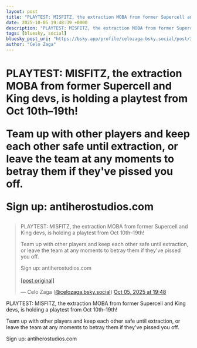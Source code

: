 ```yaml
---
layout: post
title: "PLAYTEST: MISFITZ, the extraction MOBA from former Supercell and King devs, is holding a playtest from Oct 10th–19th!  Team up with other players and keep each other safe until extraction, or leave the team at any moments to betray them if they've pissed you off.  Sign up: antiherostudios.com"
date: 2025-10-05 19:48:39 +0000
description: "PLAYTEST: MISFITZ, the extraction MOBA from former Supercell and King devs, is holding a playtest from Oct 10th–19th!  Team up with other players and ke..."
tags: [bluesky, social]
bluesky_post_uri: "https://bsky.app/profile/celozaga.bsky.social/post/3m2hujfyous2g"
author: "Celo Zaga"
---
```


<h1 class="bluesky-post-title">PLAYTEST: MISFITZ, the extraction MOBA from former Supercell and King devs, is holding a playtest from Oct 10th–19th!

Team up with other players and keep each other safe until extraction, or leave the team at any moments to betray them if they've pissed you off.

Sign up: antiherostudios.com</h1>


<blockquote class="bluesky-embed" data-bluesky-uri="at://did:plc:lmh6rennptq77inaztnovw4b/app.bsky.feed.post/3m2hujfyous2g" data-bluesky-embed-color-mode="system">
<p lang="">PLAYTEST: MISFITZ, the extraction MOBA from former Supercell and King devs, is holding a playtest from Oct 10th–19th!

Team up with other players and keep each other safe until extraction, or leave the team at any moments to betray them if they've pissed you off.

Sign up: antiherostudios.com<br><br><a href="https://bsky.app/profile/celozaga.bsky.social/post/3m2hujfyous2g">[post original]</a></p>
&mdash; Celo Zaga (<a href="https://bsky.app/profile/did:plc:lmh6rennptq77inaztnovw4b">@celozaga.bsky.social</a>) <a href="https://bsky.app/profile/celozaga.bsky.social/post/3m2hujfyous2g">Oct 05, 2025 at 19:48</a>
</blockquote>
<script async src="https://embed.bsky.app/static/embed.js" charset="utf-8"></script>


<p class="bluesky-post-description">PLAYTEST: MISFITZ, the extraction MOBA from former Supercell and King devs, is holding a playtest from Oct 10th–19th!

Team up with other players and keep each other safe until extraction, or leave the team at any moments to betray them if they've pissed you off.

Sign up: antiherostudios.com</p>
